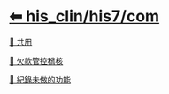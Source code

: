 # [⬅ his_clin/his7/com](../his7.md)

[📄 共用](./共用.md)

[📄 欠款管控稽核](./欠款管控稽核.md)

[📄 紀錄未做的功能](./紀錄未做的功能.md)
